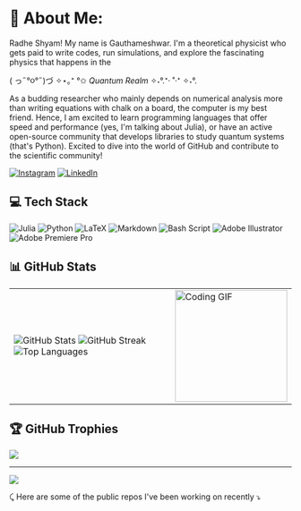 # 💫 About Me:
Radhe Shyam! My name is Gauthameshwar. I'm a theoretical physicist who gets paid to write codes, run simulations, and explore the fascinating physics that happens in the 

( っ˶°૦°˶)づ ✧⋆｡⁺ °✩ _Quantum Realm_ ✧˖°.⁺‧ ˚‧⁺ ✧˖°.

As a budding researcher who mainly depends on numerical analysis more than writing equations with chalk on a board, the computer is my best friend. Hence, I am excited to learn programming languages that offer speed and performance (yes, I'm talking about Julia), or have an active open-source community that develops libraries to study quantum systems (that's Python). Excited to dive into the world of GitHub and contribute to the scientific community!

[![Instagram](https://img.shields.io/badge/Instagram-%23E4405F.svg?logo=Instagram&logoColor=white)](https://instagram.com/lord_lambda) [![LinkedIn](https://img.shields.io/badge/LinkedIn-%230077B5.svg?logo=linkedin&logoColor=white)](https://www.linkedin.com/in/gauthameshwar-sundaravadivel-317272290/) 

## 💻 Tech Stack
![Julia](https://img.shields.io/badge/-Julia-9558B2?style=for-the-badge&logo=julia&logoColor=white) ![Python](https://img.shields.io/badge/python-3670A0?style=for-the-badge&logo=python&logoColor=ffdd54) ![LaTeX](https://img.shields.io/badge/latex-%23008080.svg?style=for-the-badge&logo=latex&logoColor=white) ![Markdown](https://img.shields.io/badge/markdown-%23000000.svg?style=for-the-badge&logo=markdown&logoColor=white) ![Bash Script](https://img.shields.io/badge/bash_script-%23121011.svg?style=for-the-badge&logo=gnu-bash&logoColor=white) ![Adobe Illustrator](https://img.shields.io/badge/adobe%20illustrator-%23FF9A00.svg?style=for-the-badge&logo=adobe%20illustrator&logoColor=white) ![Adobe Premiere Pro](https://img.shields.io/badge/Adobe%20Premiere%20Pro-9999FF.svg?style=for-the-badge&logo=Adobe%20Premiere%20Pro&logoColor=white) 

## 📊 GitHub Stats

<table style="border: none; border-collapse: collapse;">
  <tr>
    <td>
      <img src="https://github-readme-stats.vercel.app/api?username=Gauthameshwar&theme=highcontrast&hide_border=false&include_all_commits=true&count_private=true" alt="GitHub Stats" />
      <img src="https://github-readme-streak-stats.herokuapp.com/?user=Gauthameshwar&theme=highcontrast&hide_border=false" alt="GitHub Streak" />
      <img src="https://github-readme-stats.vercel.app/api/top-langs/?username=Gauthameshwar&theme=highcontrast&hide_border=false&include_all_commits=true&count_private=true&layout=compact" alt="Top Languages" />
    </td>
    <td>
      <img src="https://github.com/user-attachments/assets/06145086-0f4a-41e9-aa8a-32015dd6f4d3" width="200" alt="Coding GIF" />
    </td>
  </tr>
</table>

## 🏆 GitHub Trophies
![](https://github-profile-trophy.vercel.app/?username=Gauthameshwar&theme=radical&no-frame=true&no-bg=true&margin-w=4)

---
[![](https://visitcount.itsvg.in/api?id=Gauthameshwar&icon=0&color=0)](https://visitcount.itsvg.in)


⤹ Here are some of the public repos I've been working on recently ⤵

<!--
**Gauthameshwar/Gauthameshwar** is a ✨ _special_ ✨ repository because its `README.md` (this file) appears on your GitHub profile.

Here are some ideas to get you started:

- 🔭 I’m currently working on ...
- 🌱 I’m currently learning ...
- 👯 I’m looking to collaborate on ...
- 🤔 I’m looking for help with ...
- 💬 Ask me about ...
- 📫 How to reach me: ...
- 😄 Pronouns: ...
- ⚡ Fun fact: ...
-->
